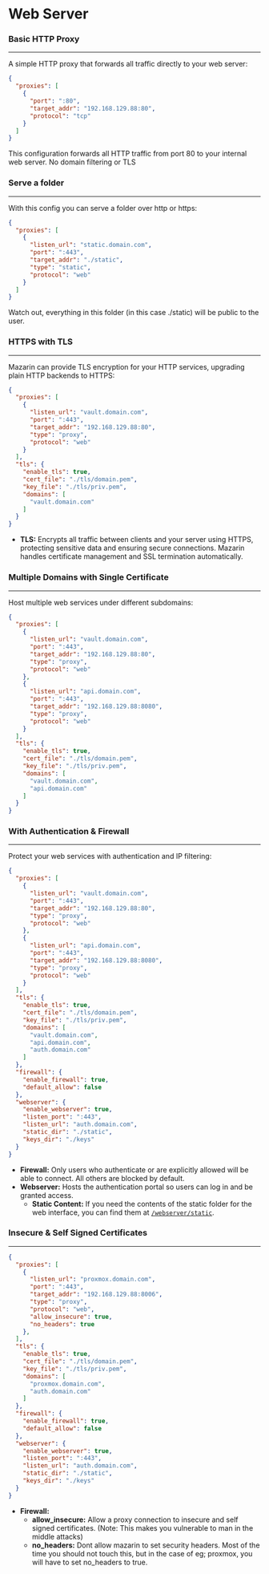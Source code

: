 # Web Server

### Basic HTTP Proxy
---

A simple HTTP proxy that forwards all traffic directly to your web server:

```json
{
  "proxies": [
    {
      "port": ":80",
      "target_addr": "192.168.129.88:80",
      "protocol": "tcp"
    }
  ]
}
```
This configuration forwards all HTTP traffic from port 80 to your internal web server. No domain filtering or TLS

### Serve a folder
---

With this config you can serve a folder over http or https:

```json
{
  "proxies": [
    {
      "listen_url": "static.domain.com",
      "port": ":443",
      "target_addr": "./static",
      "type": "static",
      "protocol": "web"
    }
  ]
}
```
Watch out, everything in this folder (in this case ./static) will be public to the user.

### HTTPS with TLS
---

Mazarin can provide TLS encryption for your HTTP services, upgrading plain HTTP backends to HTTPS:
```json
{
  "proxies": [
    {
      "listen_url": "vault.domain.com",
      "port": ":443",
      "target_addr": "192.168.129.88:80",
      "type": "proxy",
      "protocol": "web"
    }
  ],
  "tls": {
    "enable_tls": true,
    "cert_file": "./tls/domain.pem",
    "key_file": "./tls/priv.pem",
    "domains": [
      "vault.domain.com"
    ]
  }
}
  ```

- **TLS:** Encrypts all traffic between clients and your server using HTTPS, protecting sensitive data and ensuring secure connections. Mazarin handles certificate management and SSL termination automatically.

### Multiple Domains with Single Certificate
---

Host multiple web services under different subdomains:

```json
{
  "proxies": [
    {
      "listen_url": "vault.domain.com",
      "port": ":443",
      "target_addr": "192.168.129.88:80",
      "type": "proxy",
      "protocol": "web"
    },
    {
      "listen_url": "api.domain.com",
      "port": ":443",
      "target_addr": "192.168.129.88:8080",
      "type": "proxy",
      "protocol": "web"
    }
  ],
  "tls": {
    "enable_tls": true,
    "cert_file": "./tls/domain.pem",
    "key_file": "./tls/priv.pem",
    "domains": [
      "vault.domain.com",
      "api.domain.com"
    ]
  }
}
  ```

### With Authentication & Firewall
---

Protect your web services with authentication and IP filtering:

```json
{
  "proxies": [
    {
      "listen_url": "vault.domain.com",
      "port": ":443",
      "target_addr": "192.168.129.88:80",
      "type": "proxy",
      "protocol": "web"
    },
    {
      "listen_url": "api.domain.com",
      "port": ":443",
      "target_addr": "192.168.129.88:8080",
      "type": "proxy",
      "protocol": "web"
    }
  ],
  "tls": {
    "enable_tls": true,
    "cert_file": "./tls/domain.pem",
    "key_file": "./tls/priv.pem",
    "domains": [
      "vault.domain.com",
      "api.domain.com",
      "auth.domain.com"
    ]
  },
  "firewall": {
    "enable_firewall": true,
    "default_allow": false
  },
  "webserver": {
    "enable_webserver": true,
    "listen_port": ":443",
    "listen_url": "auth.domain.com",
    "static_dir": "./static",
    "keys_dir": "./keys"
  }
}
  ```

- **Firewall:** Only users who authenticate or are explicitly allowed will be able to connect. All others are blocked by default.
- **Webserver:** Hosts the authentication portal so users can log in and be granted access.
    - **Static Content:** If you need the contents of the static folder for the web interface, you can find them at [`/webserver/static`](../webserver/static).
### Insecure & Self Signed Certificates 
---

```json
{
  "proxies": [
    {
      "listen_url": "proxmox.domain.com",
      "port": ":443",
      "target_addr": "192.168.129.88:8006",
      "type": "proxy",
      "protocol": "web",
      "allow_insecure": true,
      "no_headers": true
    },
  ],
  "tls": {
    "enable_tls": true,
    "cert_file": "./tls/domain.pem",
    "key_file": "./tls/priv.pem",
    "domains": [
      "proxmox.domain.com",
      "auth.domain.com"
    ]
  },
  "firewall": {
    "enable_firewall": true,
    "default_allow": false
  },
  "webserver": {
    "enable_webserver": true,
    "listen_port": ":443",
    "listen_url": "auth.domain.com",
    "static_dir": "./static",
    "keys_dir": "./keys"
  }
}
  ```
- **Firewall:** 
  - **allow_insecure:** Allow a proxy connection to insecure and self signed certificates. (Note: This makes you vulnerable to man in the middle attacks)
  - **no_headers:** Dont allow mazarin to set security headers. Most of the time you should not touch this, but in the case of eg; proxmox, you will have to set no_headers to true.